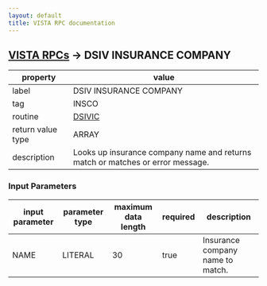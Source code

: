 ```yaml
---
layout: default
title: VISTA RPC documentation
---
```




## [VISTA RPCs](TableOfContent.md) &#8594; DSIV INSURANCE COMPANY 

 property | value 
--- | --- 
 label | DSIV INSURANCE COMPANY
 tag | INSCO
 routine | [DSIVIC](http://code.osehra.org/dox/Routine_DSIVIC_source.html)
 return value type | ARRAY
 description | Looks up insurance company name and returns match or matches or error message.

### Input Parameters

| input parameter | parameter type | maximum data length | required | description | 
| --- | --- | --- | --- | --- | 
| NAME | LITERAL | 30 | true | Insurance company name to match. | 